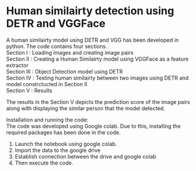 # Human similairty detection using DETR and VGGFace
A human similairty model using DETR and VGG has been developed in python. The code contains four sections. <br />
Section I : Loading images and creating image pairs <br />
Section II : Creating a Human Similairty model using VGGFace as a feature extractor <br />
Section III : Object Detection model using DETR <br />
Section IV : Testing human similairty between two images using DETR and model constrctucted in Section II <br />
Section V : Results <br />

The results in the Section V depicts the prediction score of the image pairs along with displaying the similar person that the model detected.

Installation and running the code: <br />
The code was developed using Google colab. Due to this, installing the required packages has been done in the code. <br />
1. Launch the notebook using google colab. <br />
2. Import the data to the google drive <br />
3. Establish connection between the drive and google colab <br />
4. Then execute the code.

